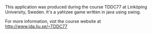 This application was produced during the course TDDC77 at Linköping University, Sweden. It's a yahtzee game written in java using swing.

For more information, vist the course website at http://www.ida.liu.se/~TDDC77
